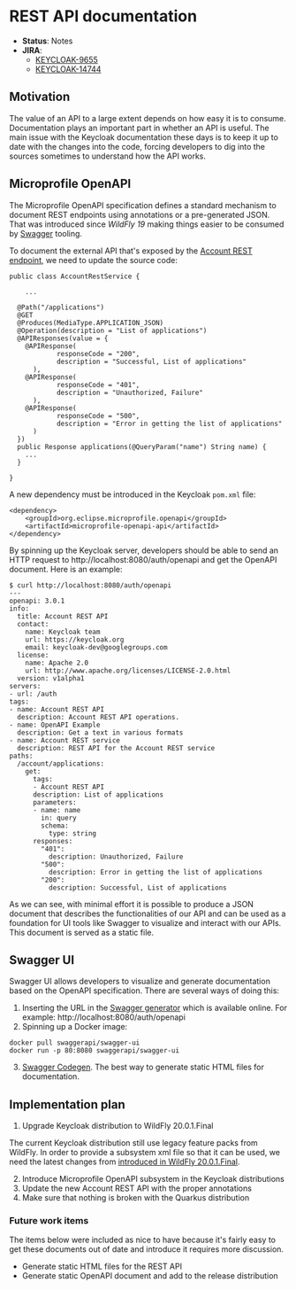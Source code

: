 # REST API documentation

* **Status**: Notes
* **JIRA**: 
  * [KEYCLOAK-9655](https://issues.jboss.org/browse/KEYCLOAK-9655)
  * [KEYCLOAK-14744](https://issues.jboss.org/browse/KEYCLOAK-14744)


## Motivation

The value of an API to a large extent depends on how easy it is to consume. Documentation plays an important part in whether an API is useful. The main issue with the Keycloak documentation these days is to keep it up to date with the changes into the code, forcing developers to dig into the sources sometimes to understand how the API works.

## Microprofile OpenAPI

The Microprofile OpenAPI specification defines a standard mechanism to document REST endpoints using annotations or a pre-generated JSON. That was introduced since *WildFly 19* making things easier to be consumed by [Swagger](https://swagger.io/) tooling. 

To document the external API that's exposed by the [Account REST endpoint](https://github.com/keycloak/keycloak/blob/9369c7cf4d2227ae8be40a6129ca21200ae16a9d/services/src/main/java/org/keycloak/services/resources/account/AccountRestService.java#L464-L517), we need to update the source code:

```
public class AccountRestService {

    ...

  @Path("/applications")
  @GET
  @Produces(MediaType.APPLICATION_JSON)
  @Operation(description = "List of applications")
  @APIResponses(value = {
  	@APIResponse(
  			responseCode = "200",
  			description = "Successful, List of applications"
      ),
  	@APIResponse(
  			responseCode = "401",
  			description = "Unauthorized, Failure"
      ),
  	@APIResponse(
  			responseCode = "500",
  			description = "Error in getting the list of applications"
      )
  })
  public Response applications(@QueryParam("name") String name) {
  	...
  }

}
```

A new dependency must be introduced in the Keycloak `pom.xml` file:

```
<dependency>
    <groupId>org.eclipse.microprofile.openapi</groupId>
    <artifactId>microprofile-openapi-api</artifactId>
</dependency>
```

By spinning up the Keycloak server, developers should be able to send an HTTP request to http://localhost:8080/auth/openapi and get the OpenAPI document. Here is an example:

```
$ curl http://localhost:8080/auth/openapi
---
openapi: 3.0.1
info:
  title: Account REST API
  contact:
    name: Keycloak team
    url: https://keycloak.org
    email: keycloak-dev@googlegroups.com
  license:
    name: Apache 2.0
    url: http://www.apache.org/licenses/LICENSE-2.0.html
  version: v1alpha1
servers:
- url: /auth
tags:
- name: Account REST API
  description: Account REST API operations.
- name: OpenAPI Example
  description: Get a text in various formats
- name: Account REST service
  description: REST API for the Account REST service
paths:
  /account/applications:
    get:
      tags:
      - Account REST API
      description: List of applications
      parameters:
      - name: name
        in: query
        schema:
          type: string
      responses:
        "401":
          description: Unauthorized, Failure
        "500":
          description: Error in getting the list of applications
        "200":
          description: Successful, List of applications
```

As we can see, with minimal effort it is possible to produce a JSON document that describes the functionalities of our API and can be used as a foundation for UI tools like Swagger to visualize and interact with our APIs. This document is served as a static file.

## Swagger UI

Swagger UI allows developers to visualize and generate documentation based on the OpenAPI specification. There are several ways of doing this:

1. Inserting the URL in the [Swagger generator](https://generator.swagger.io/) which is available online. For example: http://localhost:8080/auth/openapi
2. Spinning up a Docker image: 
```
docker pull swaggerapi/swagger-ui
docker run -p 80:8080 swaggerapi/swagger-ui
```   
3. [Swagger Codegen](https://github.com/swagger-api/swagger-codegen#building). The best way to generate static HTML files for documentation.

## Implementation plan

1. Upgrade Keycloak distribution to WildFly 20.0.1.Final

The current Keycloak distribution still use legacy feature packs from WildFly. In order to provide a subsystem xml file so that it can be used, we need the latest changes from [introduced in WildFly 20.0.1.Final](https://issues.redhat.com/browse/WFLY-13766).

2. Introduce Microprofile OpenAPI subsystem in the Keycloak distributions
3. Update the new Account REST API with the proper annotations
4. Make sure that nothing is broken with the Quarkus distribution

### Future work items

The items below were included as nice to have because it's fairly easy to get these documents out of date and introduce it requires more discussion.

* Generate static HTML files for the REST API
* Generate static OpenAPI document and add to the release distribution
  
